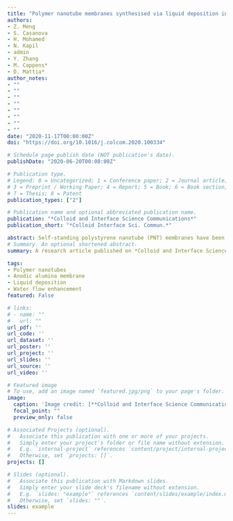 ```yaml
---
title: "Polymer nanotube membranes synthesised via liquid deposition in anodic alumina"
authors:
- Z. Meng
- S. Casanova
- H. Mohamed
- N. Kapil
- admin
- Y. Zhang
- M. Coppens*
- D. Mattia*
author_notes:
- ""
- ""
- ""
- ""
- ""
- ""
- ""
- ""
date: "2020-11-17T00:00:00Z"
doi: "https://doi.org/10.1016/j.colcom.2020.100334"

# Schedule page publish date (NOT publication's date).
publishDate: "2020-06-20T00:00:00Z"

# Publication type.
# Legend: 0 = Uncategorized; 1 = Conference paper; 2 = Journal article;
# 3 = Preprint / Working Paper; 4 = Report; 5 = Book; 6 = Book section;
# 7 = Thesis; 8 = Patent
publication_types: ["2"]

# Publication name and optional abbreviated publication name.
publication: "*Colloid and Interface Science Communications*"
publication_short: "*Colloid Interface Sci. Commun.*"

abstract: Self-standing polystyrene nanotube (PNT) membranes have been fabricated from liquid deposition in the pores of anodic alumina. PNTs were deposited using 3 wt% concentration of 90 kDa polystyrene in the starting solution, followed by 2 h annealing in Argon. Initial polymer concentration, polymer molecular weight and annealing time were varied, and their impact on water flow through the nanotubes assessed. These results open the way to creating PNT membranes with well-defined pores of low tortuosity and tuneable surface properties, overcoming the limits of current polymeric membranes, whose internal transport pathway cannot be controlled or defined as well as for the case of the PNTs presented here.
# Summary. An optional shortened abstract.
summary: A research article published on *Colloid and Interface Science Communications*.

tags:
- Polymer nanotubes
- Anodic alumina membrane
- Liquid deposition
- Water flow enhancement
featured: False

# links:
# - name: ""
#   url: ""
url_pdf: ''
url_code: ''
url_dataset: ''
url_poster: ''
url_project: ''
url_slides: ''
url_source: ''
url_video: ''

# Featured image
# To use, add an image named `featured.jpg/png` to your page's folder. 
image:
  caption: 'Image credit: [**Colloid and Interface Science Communications**](https://doi.org/10.1016/j.colcom.2020.100334)'
  focal_point: ""
  preview_only: false

# Associated Projects (optional).
#   Associate this publication with one or more of your projects.
#   Simply enter your project's folder or file name without extension.
#   E.g. `internal-project` references `content/project/internal-project/index.md`.
#   Otherwise, set `projects: []`.
projects: []

# Slides (optional).
#   Associate this publication with Markdown slides.
#   Simply enter your slide deck's filename without extension.
#   E.g. `slides: "example"` references `content/slides/example/index.md`.
#   Otherwise, set `slides: ""`.
slides: example
---
```

